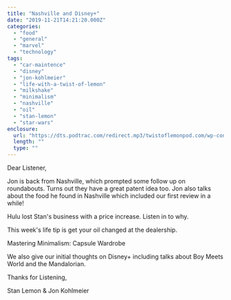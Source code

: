 ```yaml
---
title: "Nashville and Disney+"
date: "2019-11-21T14:21:20.000Z"
categories: 
  - "food"
  - "general"
  - "marvel"
  - "technology"
tags: 
  - "car-maintence"
  - "disney"
  - "jon-kohlmeier"
  - "life-with-a-twist-of-lemon"
  - "milkshake"
  - "minimalism"
  - "nashville"
  - "oil"
  - "stan-lemon"
  - "star-wars"
enclosure: 
  url: "https://dts.podtrac.com/redirect.mp3/twistoflemonpod.com/wp-content/uploads/2019/11/072-lwatol-20191121.mp3"
  length: ""
  type: ""
---
```


Dear Listener,

Jon is back from Nashville, which prompted some follow up on roundabouts. Turns out they have a great patent idea too. Jon also talks about the food he found in Nashville which included our first review in a while!

Hulu lost Stan's business with a price increase. Listen in to why.

This week's life tip is get your oil changed at the dealership.

Mastering Minimalism: Capsule Wardrobe

We also give our initial thoughts on Disney+ including talks about Boy Meets World and the Mandalorian.

Thanks for Listening,

Stan Lemon & Jon Kohlmeier
